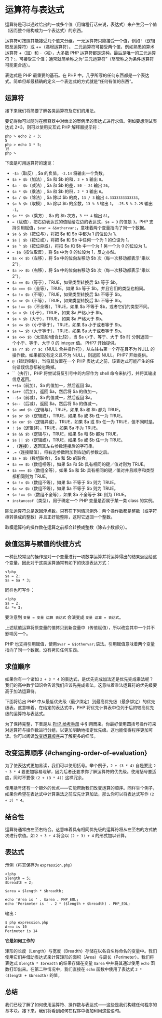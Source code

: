 # 运算符与表达式

运算符是可以通过给出的一或多个值（用编程行话来说，表达式）来产生另一个值（因而整个结构成为一个表达式）的东西。

运算符可按照其能接受几个值来分组。一元运算符只能接受一个值，例如 !（逻辑取反运算符）或 ++（递增运算符）。 二元运算符可接受两个值，例如熟悉的算术运算符 +（加）和 -（减），大多数 PHP 运算符都是这种。最后是唯一的三元运算符 ? :，可接受三个值；通常就简单称之为“三元运算符”（尽管称之为条件运算符可能更合适）。

表达式是 PHP 最重要的基石。在 PHP 中，几乎所写的任何东西都是一个表达式。简单但却最精确的定义一个表达式的方式就是“任何有值的东西”。

## 运算符

接下来我们将简要了解各类运算符及它们的用法。

要记得你可以随时在解释器中对给出的案例里的表达式进行求值。例如要想测试表达式 2+3，则可以使用交互式 PHP 解释器提示符：

```
php > echo 2 + 3;
5
php > echo 3 * 5;
15
php > 
```

下面是可用运算符的速览：

* `-$a`（取反）, $a 的负值，`-3.14` 将输出一个负数。
* `$a + $b`（加法）, $a 和 $b 的和，`3 + 5` 输出 `8`。
* `$a - $b`（减法）, $a 和 $b 的差，`50 - 24` 输出 `26`。
* `$a * $b`（乘法）, $a 和 $b 的积，`2 * 3` 输出 `6`。
* `$a / $b`（除法）, $a 除以 $b 的商，`13 / 3` 输出 `4.3333333333333`。
* `$a % $b`（取模）, $a 除以 $b 的余数，`13 % 3` 输出 `1`， `-25.5 % 2.25` 输出 `-1`。
* `$a ** $b`（乘方）, $a 的 $b 次方，`3 ** 4` 输出 `81`。
* `=`（赋值），把右边表达式的值赋给左边的表达式，`$a = 3` 的值是 `3`。PHP 支持引用赋值，`$var = &$othervar;`，意味着两个变量指向了同一个数据。
* `$a & $b`（按位与），将把 $a 和 $b 中都为 1 的位设为 1。
* `$a | $b`（按位或），将把 $a 和 $b 中任何一个为 1 的位设为 1。
* `$a ^ $b`（按位异或），将把 $a 和 $b 中一个为 1 另一个为 0 的位设为 1。
* `~ $a`（按位取反），将 $a 中为 0 的位设为 1，反之亦然。
* `$a << $b`（左移），将 $a 中的位向左移动 $b 次（每一次移动都表示“乘以 2”）。
* `$a >> $b`（右移），将 $a 中的位向右移动 $b 次（每一次移动都表示“乘以 2”）。
* `$a == $b`（等于），TRUE，如果类型转换后 $a 等于 $b。
* `$a === $b`（全等），TRUE，如果 $a 等于 $b，并且它们的类型也相同。
* `$a != $b`（不等），TRUE，如果类型转换后 $a 不等于 $b。
* `$a <> $b`（不等），TRUE，如果类型转换后 $a 不等于 $b。
* `$a !== $b`（不全等），TRUE，如果 $a 不等于 $b，或者它们的类型不同。
* `$a < $b`（小于），TRUE，如果 $a 严格小于 $b。
* `$a > $b`（大于），TRUE，如果 $a 严格大于 $b。
* `$a <= $b`（小于等于），TRUE，如果 $a 小于或者等于 $b。
* `$a >= $b`（大于等于），TRUE，如果 $a 大于或者等于 $b。
* `$a <=> $b`（太空船/组合比较），当 $a 小于、等于、大于 $b 时 分别返回一个小于、等于、大于 0 的 integer 值。 PHP7 开始提供。
* `$a ?? $b ?? $c`（NULL 合并操作符），从左往右第一个存在且不为 NULL 的操作数。如果都没有定义且不为 NULL，则返回 NULL。PHP7 开始提供。
* `@`（错误控制），当将其放置在一个 PHP 表达式之前，该表达式可能产生的任何错误信息都被忽略掉。
* \`\`（执行），PHP 将尝试将反引号中的内容作为 shell 命令来执行，并将其输出信息返回。
* `++$a`（前加），$a 的值加一，然后返回 $a。
* `$a++`（后加），返回 $a，然后将 $a 的值加一。
* `--$a`（前减），$a 的值减一，然后返回 $a。
* `$a--`（后减），返回 $a，然后将 $a 的值减一。
* `$a and $b`（逻辑与），TRUE，如果 $a 和 $b 都为 TRUE。
* `$a or $b`（逻辑或），TRUE，如果 $a 或 $b 任一为 TRUE。
* `$a xor $b`（逻辑异或），TRUE，如果 $a 或 $b 任一为 TRUE，但不同时是。
* `! $a`（逻辑非），TRUE，如果 $a 不为 TRUE。
* `$a && $b`（逻辑与），TRUE，如果 $a 和 $b 都为 TRUE。
* `$a || $b`（逻辑或），TRUE，如果 $a 或 $b 任一为 TRUE。
* `.`（连接），返回其左右参数连接后的字符串。
* `.=`（连接赋值），将右边参数附加到左边的参数之后。
* `$a + $b`（数组联合），$a 和 $b 的联合。
* `$a == $b`（数组相等），如果 $a 和 $b 具有相同的键／值对则为 TRUE。
* `$a === $b`（数组全等），如果 $a 和 $b 具有相同的键／值对并且顺序和类型都相同则为 TRUE。
* `$a != $b`（数组不等），如果 $a 不等于 $b 则为 TRUE。
* `$a <> $b`（数组不等），如果 $a 不等于 $b 则为 TRUE。
* `$a !== $b`（数组不全等），如果 $a 不全等于 $b 则为 TRUE。
* `instanceof`（类型），用于确定一个 PHP 变量是否属于某一类 class 的实例。

除法运算符总是返回浮点数。只有在下列情况例外：两个操作数都是整数（或字符串转换成的整数）并且正好能整除，这时它返回一个整数。

取模运算符的操作数在运算之前都会转换成整数（除去小数部分）。

## 数值运算与赋值的快捷方式

一种比较常见的操作是对一个变量进行一项数学运算并将运算得出的结果返回给这个变量，因此对于这类运算通常有如下的快捷表达方式：

```
<?php
$a = 2;
$a = $a * 3;
```

同样也可写作：

```
<?php
$a = 2;
$a *= 3;
```

要注意到 `变量 = 变量 运算 表达式` 会演变成 `变量 运算 = 表达式`。

上述赋值运算将原变量的值拷贝到新变量中（传值赋值），所以改变其中一个并不影响另一个。

PHP 也支持引用赋值，使用`$var = &$othervar;`语法。引用赋值意味着两个变量指向了同一个数据，没有拷贝任何东西。

## 求值顺序

如果你有一个诸如 `2 + 3 * 4` 的表达式，是优先完成加法还是优先完成乘法呢？我们的高中数学知识会告诉我们应该先完成乘法。这意味着乘法运算符的优先级要高于加法运算符。

下面将给出 PHP 中从最低优先级（最少绑定）到最高优先级（最多绑定）的优先级表。这意味着，在给定的表达式中，PHP 将优先计算表中位列于后的较高优先级的运算符与表达式。

为了保持完整，下表是从 [PHP 参考手册](https://secure.php.net/manual/zh/language.operators.precedence.php) 中引用而来。你最好使用圆括号操作符来对运算符与操作数进行分组，以更加明确地指定优先级。这也能使得程序更加可读。你可以阅读[改变运算顺序](#changing-order-of-evaluation)来了解更多的细节。

## 改变运算顺序 {#changing-order-of-evaluation}

为了使表达式更加易读，我们可以使用括号。举个例子，`2 + (3 * 4)` 自是要比 `2 + 3 * 4` 要更加容易理解，因为后者还要求你了解运算符的优先级。使用括号要适度，同时不要像 `(2 + (3 * 4))` 这样冗余。

使用括号还有一个额外的优点——它能帮助我们改变运算的顺序。同样举个例子，如果你希望在表达式中计算乘法之前应先计算加法，那么你可以将表达式写作 `(2 + 3) * 4`。

## 结合性

运算符通常由左至右结合。这意味着具有相同优先级的运算符将从左至右的方式依次进行求值。如 `2 + 3 + 4` 将会以 `(2 + 3) + 4` 的形式加以计算。

## 表达式

示例（将其保存为 `expression.php`）

```
<?php
$length = 5;
$breadth = 2;

$area = $length * $breadth;

echo 'Area is ' . $area . PHP_EOL;
echo 'Perimeter is ' . 2 * ($length + $breadth) . PHP_EOL;
```

输出：

```
$ php expression.php
Area is 10
Perimeter is 14
```

**它是如何工作的**

矩形的长度（Length）与宽度（Breadth）存储在以各自名称命名的变量中。我们使用它们并借助表达式来计算矩形的面积（Area）与周长（Perimeter）。我们将表达式 `$length * $breadth` 的结果存储在变量 `$area` 中并将其通过使用 `echo` 函数打印出来。在第二种情况中，我们直接在 `echo` 函数中使用了表达式 `2 * ($length + $breadth)` 的值。

## 总结

我们已经了解了如何使用运算符、操作数与表达式——这些是我们构建任何程序的基本块。接下来，我们将看到如何在程序中善加利用这些语句。
